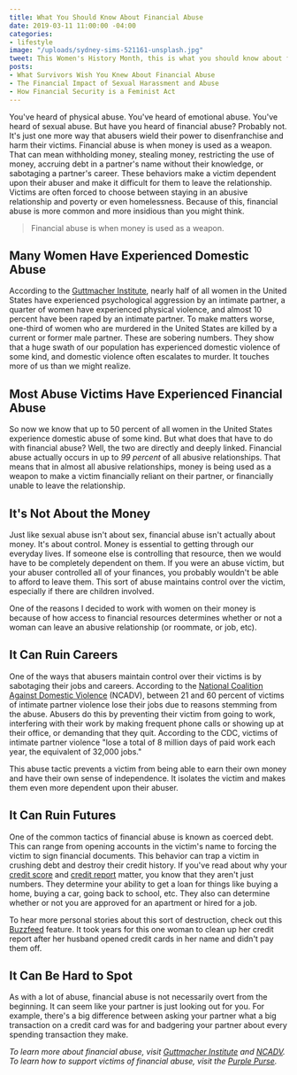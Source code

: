 ```yaml
---
title: What You Should Know About Financial Abuse
date: 2019-03-11 11:00:00 -04:00
categories:
- lifestyle
image: "/uploads/sydney-sims-521161-unsplash.jpg"
tweet: This Women's History Month, this is what you should know about financial abuse.
posts:
- What Survivors Wish You Knew About Financial Abuse
- The Financial Impact of Sexual Harassment and Abuse
- How Financial Security is a Feminist Act
---
```


You've heard of physical abuse. You've heard of emotional abuse. You've heard of sexual abuse. But have you heard of financial abuse? Probably not. It's just one more way that abusers wield their power to disenfranchise and harm their victims. Financial abuse is when money is used as a weapon. That can mean withholding money, stealing money, restricting the use of money, accruing debt in a partner's name without their knowledge, or sabotaging a partner's career. These behaviors make a victim dependent upon their abuser and make it difficult for them to leave the relationship. Victims are often forced to choose between staying in an abusive relationship and poverty or even homelessness. Because of this, financial abuse is more common and more insidious than you might think.

> Financial abuse is when money is used as a weapon.

## Many Women Have Experienced Domestic Abuse

According to the [Guttmacher Institute](https://www.guttmacher.org/gpr/2016/07/understanding-intimate-partner-violence-sexual-and-reproductive-health-and-rights-issue?gclid=EAIaIQobChMI5N2Plbfz4AIVxV6GCh0EgQMQEAAYAyAAEgLGTvD_BwE), nearly half of all women in the United States have experienced psychological aggression by an intimate partner, a quarter of women have experienced physical violence, and almost 10 percent have been raped by an intimate partner. To make matters worse, one-third of women who are murdered in the United States are killed by a current or former male partner. These are sobering numbers. They show that a huge swath of our population has experienced domestic violence of some kind, and domestic violence often escalates to murder. It touches more of us than we might realize. 

## Most Abuse Victims Have Experienced Financial Abuse

So now we know that up to 50 percent of all women in the United States experience domestic abuse of some kind. But what does that have to do with financial abuse? Well, the two are directly and deeply linked. Financial abuse actually occurs in up to *99 percent* of all abusive relationships. That means that in almost all abusive relationships, money is being used as a weapon to make a victim financially reliant on their partner, or financially unable to leave the relationship.

## It's Not About the Money

Just like sexual abuse isn't about sex, financial abuse isn't actually about money. It's about control. Money is essential to getting through our everyday lives. If someone else is controlling that resource, then we would have to be completely dependent on them. If you were an abuse victim, but your abuser controlled all of your finances, you probably wouldn't be able to afford to leave them. This sort of abuse maintains control over the victim, especially if there are children involved.

One of the reasons I decided to work with women on their money is because of how access to financial resources determines whether or not a woman can leave an abusive relationship (or roommate, or job, etc).

## It Can Ruin Careers

One of the ways that abusers maintain control over their victims is by sabotaging their jobs and careers. According to the [National Coalition Against Domestic Violence](https://ncadv.org/blog/posts/quick-guide-economic-and-financial-abuse) (NCADV), between 21 and 60 percent of victims of intimate partner violence lose their jobs due to reasons stemming from the abuse. Abusers do this by preventing their victim from going to work, interfering with their work by making frequent phone calls or showing up at their office, or demanding that they quit. According to the CDC, victims of intimate partner violence "lose a total of 8 million days of paid work each year, the equivalent of 32,000 jobs."

This abuse tactic prevents a victim from being able to earn their own money and have their own sense of independence. It isolates the victim and makes them even more dependent upon their abuser.

## It Can Ruin Futures

One of the common tactics of financial abuse is known as coerced debt. This can range from opening accounts in the victim's name to forcing the victim to sign financial documents. This behavior can trap a victim in crushing debt and destroy their credit history. If you've read about why your [credit score](https://www.maggiegermano.com/blog/care-about-your-credit-score) and [credit report](https://www.maggiegermano.com/blog/the-difference-between-your-credit-score-and-your-credit-report/) matter, you know that they aren't just numbers. They determine your ability to get a loan for things like buying a home, buying a car, going back to school, etc. They also can determine whether or not you are approved for an apartment or hired for a job. 

To hear more personal stories about this sort of destruction, check out this [Buzzfeed](https://www.buzzfeednews.com/article/arianelange/coerced-debt-financial-abuse-fix-credit-score) feature. It took years for this one woman to clean up her credit report after her husband opened credit cards in her name and didn't pay them off.

## It Can Be Hard to Spot

As with a lot of abuse, financial abuse is not necessarily overt from the beginning. It can seem like your partner is just looking out for you. For example, there's a big difference between asking your partner what a big transaction on a credit card was for and badgering your partner about every spending transaction they make.

*To learn more about financial abuse, visit [Guttmacher Institute](https://www.guttmacher.org/gpr/2016/07/understanding-intimate-partner-violence-sexual-and-reproductive-health-and-rights-issue?gclid=EAIaIQobChMI5N2Plbfz4AIVxV6GCh0EgQMQEAAYAyAAEgLGTvD_BwE) and [NCADV](https://ncadv.org/blog/posts/quick-guide-economic-and-financial-abuse). To learn how to support victims of financial abuse, visit the [Purple Purse](https://www.purplepurse.com/).*